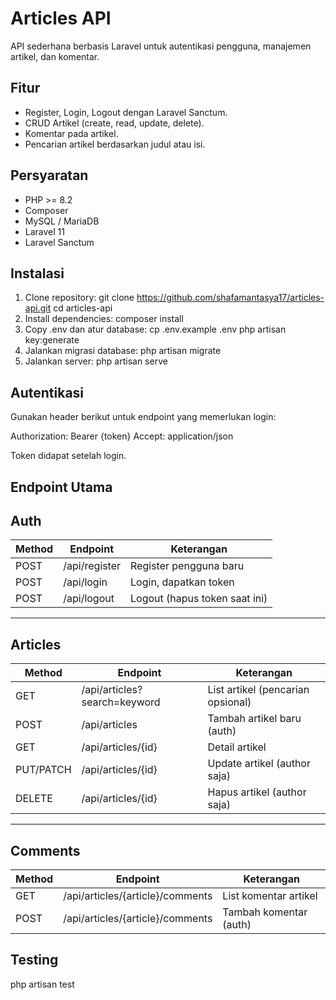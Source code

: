 # Articles API

API sederhana berbasis Laravel untuk autentikasi pengguna, manajemen artikel, dan komentar.

## Fitur
- Register, Login, Logout dengan Laravel Sanctum.
- CRUD Artikel (create, read, update, delete).
- Komentar pada artikel.
- Pencarian artikel berdasarkan judul atau isi.

## Persyaratan
- PHP >= 8.2
- Composer
- MySQL / MariaDB
- Laravel 11
- Laravel Sanctum

## Instalasi
1. Clone repository:
   git clone https://github.com/shafamantasya17/articles-api.git
   cd articles-api
2. Install dependencies:
   composer install
3. Copy .env dan atur database:
   cp .env.example .env
   php artisan key:generate
4. Jalankan migrasi database:
   php artisan migrate
5. Jalankan server:
   php artisan serve

## Autentikasi
Gunakan header berikut untuk endpoint yang memerlukan login:

Authorization: Bearer {token}
Accept: application/json

Token didapat setelah login.

## Endpoint Utama

## Auth

| Method | Endpoint        | Keterangan                 |
|--------|----------------|----------------------------|
| POST   | /api/register   | Register pengguna baru     |
| POST   | /api/login      | Login, dapatkan token      |
| POST   | /api/logout     | Logout (hapus token saat ini) |

---

## Articles

| Method      | Endpoint                  | Keterangan                     |
|-------------|---------------------------|--------------------------------|
| GET         | /api/articles?search=keyword | List artikel (pencarian opsional) |
| POST        | /api/articles             | Tambah artikel baru (auth)     |
| GET         | /api/articles/{id}        | Detail artikel                 |
| PUT/PATCH   | /api/articles/{id}        | Update artikel (author saja)   |
| DELETE      | /api/articles/{id}        | Hapus artikel (author saja)    |

---

## Comments

| Method | Endpoint                          | Keterangan               |
|--------|----------------------------------|--------------------------|
| GET    | /api/articles/{article}/comments | List komentar artikel    |
| POST   | /api/articles/{article}/comments | Tambah komentar (auth)   |

## Testing
php artisan test